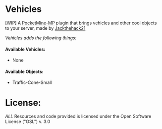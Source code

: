 # Vehicles
[WIP] A [PocketMine-MP](https://github.com/pmmp/PocketMine-MP) plugin that brings vehicles and other cool objects to your server, made by [Jackthehack21](https://github.com/Jackthehack21)

_Vehicles adds the following things:_
#### Available Vehicles:
- None

#### Available Objects:
- Traffic-Cone-Small


# License:
*ALL* Resources and code provided is licensed under the Open Software License ("OSL") v. 3.0